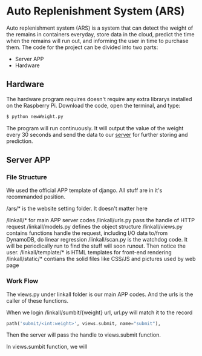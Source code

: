 # Auto Replenishment System (ARS)

Auto replenishment system (ARS) is a system that can detect the weight of the remains in containers everyday, store data in the cloud, predict the time when the remains will run out, and informing the user in time to purchase them. The code for the project can be divided into two parts:

 - Server APP
 - Hardware
 
## Hardware

The hardware program requires doesn't require any extra librarys installed on the Raspberry Pi. Download the code, open the terminal, and type:
```sh
$ python newWeight.py
```
The program will run continuously. It will output the value of the weight every 30 seconds and send the data to our [server](http://34.227.157.139:8000/linkall/dashboard/) for further storing and prediction.


## Server APP

### File Structure

We used the official APP template of django. All stuff are in it's recommanded position.

/ars/* is the website setting folder. It doesn't matter here

/linkall/* for main APP server codes
/linkall/urls.py pass the handle of HTTP request
/linkall/models.py defines the object structure
/linkall/views.py contains functions handle the request, including I/O data to/from DynamoDB, do linear regression
/linkall/scan.py is the watchdog code. It will be periodically run to find the stuff will soon runout. Then notice the user.
/linkall/template/* is HTML templates for front-end rendering
/linkall/static/* contians the solid files like CSS/JS and pictures used by web page

### Work Flow

The views.py under linkall folder is our main APP codes. And the urls is the caller of these functions.

When we login /linkall/sumbit/{weight} url, url.py will match it to the record

```python
path('submit/<int:weight>', views.submit, name="submit"),
```

Then the server will pass the handle to views.submit function.

In views.sumbit function, we will 
